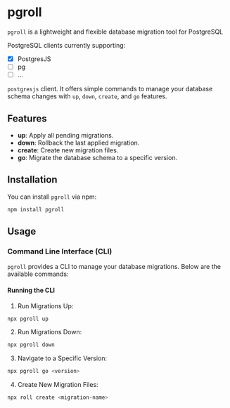 #

# pgroll

`pgroll` is a lightweight and flexible database migration tool for PostgreSQL

PostgreSQL clients currently supporting:

- [x] PostgresJS
- [ ] pg
- [ ] ...

`postgresjs` client. It offers simple commands to manage your database schema changes with `up`, `down`, `create`, and `go` features.

## Features

- **up**: Apply all pending migrations.
- **down**: Rollback the last applied migration.
- **create**: Create new migration files.
- **go**: Migrate the database schema to a specific version.

## Installation

You can install `pgroll` via npm:

```bash
npm install pgroll
```

## Usage

### Command Line Interface (CLI)

`pgroll` provides a CLI to manage your database migrations. Below are the available commands:

#### Running the CLI

1. Run Migrations Up:

```bash
npx pgroll up
```

2. Run Migrations Down:

```bash
npx pgroll down
```

3. Navigate to a Specific Version:

```bash
npx pgroll go <version>
```

4. Create New Migration Files:

```bash
npx roll create <migration-name>
```
